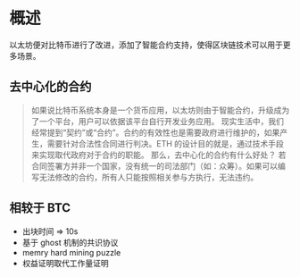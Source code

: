 # 概述

以太坊便对比特币进行了改进，添加了智能合约支持，使得区块链技术可以用于更多场景。

## 去中心化的合约

> 如果说比特币系统本身是一个货币应用，以太坊则由于智能合约，升级成为了一个平台，用户可以依据该平台自行开发业务应用。
> 现实生活中，我们经常提到“契约”或“合约”。合约的有效性也是需要政府进行维护的，如果产生，需要针对合法性合同进行判决。ETH 的设计目的就是，通过技术手段来实现取代政府对于合约的职能。
> 那么，去中心化的合约有什么好处？
> 若合同签署方并非一个国家，没有统一的司法部门（如：众筹）。如果可以编写无法修改的合约，所有人只能按照相关参与方执行，无法违约。

## 相较于 BTC

- 出块时间 => 10s
- 基于 ghost 机制的共识协议
- memry hard mining puzzle
- 权益证明取代工作量证明
